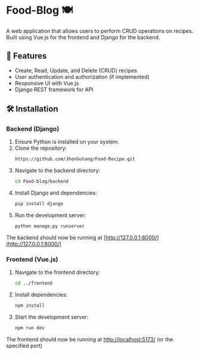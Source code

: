 # Food-Blog 🍽️

A web application that allows users to perform CRUD operations on recipes. Built using Vue.js for the frontend and Django for the backend.

## 📌 Features

- Create, Read, Update, and Delete (CRUD) recipes
- User authentication and authorization (if implemented)
- Responsive UI with Vue.js
- Django REST framework for API

## 🛠️ Installation

### Backend (Django)

1. Ensure Python is installed on your system.
2. Clone the repository:
    ```sh
    https://github.com/JhonGutang/Food-Recipe.git
    ```
3. Navigate to the backend directory:
    ```sh
    cd Food-blog/backend
    ```
4. Install Django and dependencies:
    ```sh
    pip install django
    ```
5. Run the development server:
    ```sh
    python manage.py runserver
    ```
The backend should now be running at [http://127.0.0.1:8000/](http://127.0.0.1:8000/)

### Frontend (Vue.js)

1. Navigate to the frontend directory:
    ```sh
    cd ../frontend
    ```
2. Install dependencies:
    ```sh
    npm install
    ```
3. Start the development server:
    ```sh
    npm run dev
    ```
The frontend should now be running at [http://localhost:5173/](http://localhost:5173/) (or the specified port)
